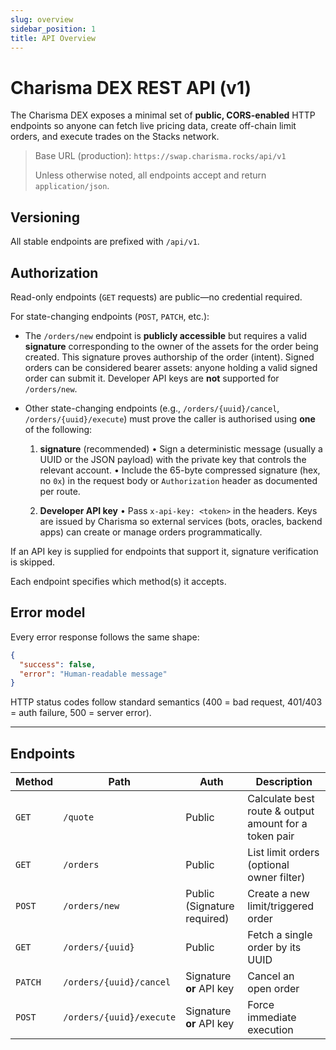```yaml
---
slug: overview
sidebar_position: 1
title: API Overview
---
```


# Charisma DEX REST API (v1)

The Charisma DEX exposes a minimal set of **public, CORS-enabled** HTTP endpoints so anyone can fetch live pricing data, create off-chain limit orders, and execute trades on the Stacks network.

> Base URL (production): `https://swap.charisma.rocks/api/v1`
>
> Unless otherwise noted, all endpoints accept and return `application/json`.

## Versioning

All stable endpoints are prefixed with `/api/v1`.

## Authorization

Read-only endpoints (`GET` requests) are public—no credential required.

For state-changing endpoints (`POST`, `PATCH`, etc.):

*   The `/orders/new` endpoint is **publicly accessible** but requires a valid **signature** corresponding to the owner of the assets for the order being created. This signature proves authorship of the order (intent). Signed orders can be considered bearer assets: anyone holding a valid signed order can submit it. Developer API keys are **not** supported for `/orders/new`.

*   Other state-changing endpoints (e.g., `/orders/{uuid}/cancel`, `/orders/{uuid}/execute`) must prove the caller is authorised using **one** of the following:

    1.  **signature** (recommended)
        •   Sign a deterministic message (usually a UUID or the JSON payload) with the private key that controls the relevant account.
        •   Include the 65-byte compressed signature (hex, no `0x`) in the request body or `Authorization` header as documented per route.

    2.  **Developer API key**
        •   Pass `x-api-key: <token>` in the headers. Keys are issued by Charisma so external services (bots, oracles, backend apps) can create or manage orders programmatically.

If an API key is supplied for endpoints that support it, signature verification is skipped.

Each endpoint specifies which method(s) it accepts.

## Error model

Every error response follows the same shape:

```json
{
  "success": false,
  "error": "Human-readable message"
}
```

HTTP status codes follow standard semantics (400 = bad request, 401/403 = auth failure, 500 = server error).

---

## Endpoints

| Method | Path | Auth | Description |
| ------ | ---- | ---- | ----------- |
| `GET` | `/quote` | Public | Calculate best route & output amount for a token pair |
| `GET` | `/orders` | Public | List limit orders (optional owner filter) |
| `POST` | `/orders/new` | Public (Signature required) | Create a new limit/triggered order |
| `GET` | `/orders/{uuid}` | Public | Fetch a single order by its UUID |
| `PATCH` | `/orders/{uuid}/cancel` | Signature **or** API key | Cancel an open order |
| `POST` | `/orders/{uuid}/execute` | Signature **or** API key | Force immediate execution |


